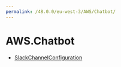 ```yaml
---
permalink: /48.0.0/eu-west-3/AWS/Chatbot/
---
```


# AWS.Chatbot



* [SlackChannelConfiguration](SlackChannelConfiguration.md)